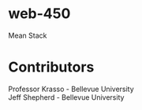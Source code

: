 # web-450
Mean Stack 
# Contributors  
Professor Krasso - Bellevue University  
Jeff Shepherd - Bellevue University  